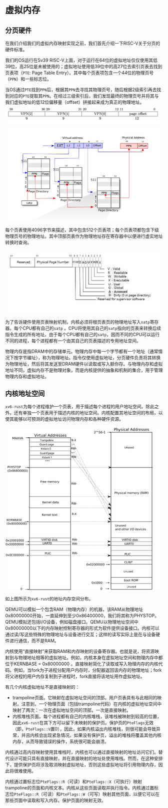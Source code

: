 # 虚拟内存
## 分页硬件

在我们介绍我们的虚拟内存映射实现之前，我们首先介绍一下RISC-V关于分页的硬件标准。  

我们的OS运行在Sv39 RISC-V上面，对于运行在64位的虚拟地址仅仅使用其低39位，高25位是未被使用的；虚拟地址使用低39位中的高27位去索引页表去找到页表项（`PTE`: Page Table Entry）。其中每个页表项包含一个44位的物理页号（`PPN`）和一些标志位。  

当OS通过`PTE`找到`PPN`后，根据其`PPN`去寻找其物理页号，随后根据2级索引再去找到对应的`PTE`提取其`PPN`。在经过三级索引后，我们发现最终的物理页号并将其与我们虚拟地址的低12位偏移量（offset）拼接起来成为真正的物理地址。
![](static/vm_2.png)
![](static/vm_1.jpg)

每个页表使用4096字节来描述，其中包含512个页表项；每个页表项都包含下级物理页号的物理地址。其中顶部页表作为物理地址存在寄存器中以便进行虚实地址转换时查询。

![](static/vm_3.jpg)

为了告诉硬件使用页表映射机制，内核必须将根页表页的物理地址写入`satp`寄存器。每个CPU都有自己的`satp` 。CPU将使用其自己的`satp`指向的页表来转换后续指令生成的所有地址。由于每个CPU都有自己的`satp`，因而不同的CPU可以运行不同的进程，每个进程都有一个由其自己的页表描述的专用地址空间。

物理内存是指DRAM中的存储单元。物理内存中每一个字节都有一个地址（通常情况下按字节编址），称为物理地址。指令仅使用虚拟地址，分页硬件负责将其转换为物理地址，然后将其发送至DRAM硬件以读取或写入额你存。与物理内存和虚拟地址不同，虚拟内存不是物理对象，而是内核提供的抽象和机制的集合，用于管理物理内存和虚拟地址。

## 内核地址空间

`xv6-rust`为每个进程维护一个页表，用于描述每个进程的用户地址空间。除此之外，还有单独一个页表用于描述内核的地址空间。内核配置其地址空间的布局，以使其能够以可预测的虚拟地址访问物理内存和各种硬件资源。

![](static/vm_4.svg)

如上图所示为`xv6-rust`的地址内存空间分布。

QEMU可以模拟一个包含RAM（物理内存）的机器，该RAM从物理地址0x80000000开始，一直延伸到至少0x86400000，我们将其称为PHYSTOP。QEMU模拟还包括I/O设备，例如磁盘接口。QEMU以物理地址空间中0x80000000以下的内存映射控制寄存器的形式为软件提供设备接口。内核可以通过读/写这些特殊的物理地址与设备进行交互；这样的读写实际上是在与设备硬件进行通信，而不是RAM。

内核使用“直接映射”来获取RAM和内存映射的设备寄存器。也就是说，将资源映射到与物理地址相等的虚拟地址。例如，内核本身在虚拟地址空间和物理内存中都位于KERNBASE = 0x80000000 。直接映射简化了读取或写入物理内存的内核代码。例如，当fork为子进程分配用户内存时，分配器返回该内存的物理地址；fork将父进程的用户内存复制到子进程时，fork直接将该地址用作虚拟地址。

有几个内核虚拟地址不是直接映射的：

- trampoline页面。它映射在虚拟地址空间的顶部。用户页表具有与此相同的映射。注意到，一个物理页面（包括trampoline代码）在内核的虚拟地址空间中映射了两次：一次在虚拟地址空间的顶部，一次是直接映射。
- 内核堆栈页面。每个进程都有自己的内核堆栈，该堆栈被映射到较高的位置，因此`xv6-rust`在其下方可以留下未映射的保护页。保护页的`PteFlags`无效（即，`PteFlags::V`置0），因此，如果内核溢出内核堆栈，则很可能会导致异常，并且内核会出现紧急情况。如果没有保护页，溢出的堆栈将覆盖其他内核内存，从而导致错误的操作，系统很可能会崩溃。

内核通过高内存映射使用其堆栈时，内核也可以通过直接映射的地址访问它们。替代设计可能只具有直接映射，并在直接映射的地址处使用堆栈。然而，在这种安排下，提供保护页将涉及取消映射虚拟地址，否则这些虚拟地址将引用物理内存，因此将很难使用。

内核通过置标志位`PteFlags::R`（可读）和`PteFlags::X`（可执行）映射trampoline的页面和内核文本。内核从这些页面读取并执行指令。内核通过置标志位`PteFlags::R`（可读）和`PteFlags::W`（可写）映射其他页面，以便它可以在那些页面中读取和写入内存。保护页面的映射无效。
